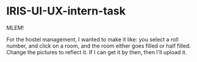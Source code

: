 # IRIS-UI-UX-intern-task
MLEM!

For the hostel management, I wanted to make it like: you select a roll number, and click on a room, and the room either goes filled or half filled. Change the pictures to reflect it. If I can get it by then, then I'll upload it. 
